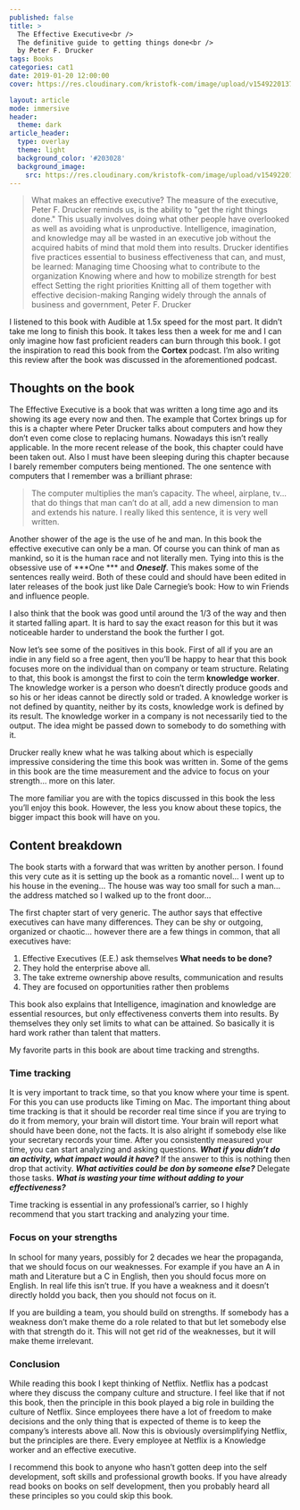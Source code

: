 ```yaml
---
published: false
title: >
  The Effective Executive<br />
  The definitive guide to getting things done<br />
  by Peter F. Drucker
tags: Books
categories: cat1
date: 2019-01-20 12:00:00
cover: https://res.cloudinary.com/kristofk-com/image/upload/v1549220137/posts/2019-01-20-the-effective-executive/The_Effective_Executive_Thumbnail-min.png

layout: article
mode: immersive
header:
  theme: dark
article_header:
  type: overlay
  theme: light
  background_color: '#203028'
  background_image:
    src: https://res.cloudinary.com/kristofk-com/image/upload/v1549220137/posts/2019-01-20-the-effective-executive/The_Effective_Executive_Thumbnail-min.png
---
```


> What makes an effective executive? The measure of the executive, Peter F. Drucker reminds us, is the ability to "get the right things done." This usually involves doing what other people have overlooked as well as avoiding what is unproductive. Intelligence, imagination, and knowledge may all be wasted in an executive job without the acquired habits of mind that mold them into results. Drucker identifies five practices essential to business effectiveness that can, and must, be learned: Managing time Choosing what to contribute to the organization Knowing where and how to mobilize strength for best effect Setting the right priorities Knitting all of them together with effective decision-making Ranging widely through the annals of business and government, Peter F. Drucker

<!--more-->

I listened to this book with Audible at 1.5x speed for the most part. It didn’t take me long to finish this book. It takes less then a week for me and I can only imagine how fast proficient readers can burn through this book.
I got the inspiration to read this book from the **Cortex** podcast. I’m also writing this review after the book was discussed in the aforementioned podcast.

## Thoughts on the book
The Effective Executive is a book that was written a long time ago and its showing its age every now and then.
The example that Cortex brings up for this is a chapter where Peter Drucker talks about computers and how they don’t even come close to replacing humans.
Nowadays this isn’t really applicable. In the more recent release of the book, this chapter could have been taken out.
 Also I must have been sleeping during this chapter because I barely remember computers being mentioned. The one sentence with computers that I remember was a brilliant phrase:
> The computer multiplies the man’s capacity. The wheel, airplane, tv... that do things that man can’t do at all, add a new dimension to man and extends his nature.
I really liked this sentence, it is very well written.

Another shower of the age is the use of he and man. In this book the effective executive can only be a man. Of course you can think of man as mankind, so it is the human race and not literally men. Tying into this is the obsessive use of ***One *** and ***Oneself***. This makes some of the sentences really weird. Both of these could and should have been edited in later releases of the book just like Dale Carnegie’s book: How to win Friends and influence people.

I also think that the book was good until around the 1/3 of the way and then it started falling apart. It is hard to say the exact reason for this but it was noticeable harder to understand the book the further I got.

Now let’s see some of the positives in this book.
First of all if you are an indie in any field so a free agent, then you’ll be happy to hear that this book focuses more on the individual than on company or team structure.
Relating to that, this book is amongst the first to coin the term **knowledge worker**. The knowledge worker is a person who doesn’t directly produce goods and so his or her ideas cannot be directly sold or traded. A knowledge worker is not defined by quantity, neither by its costs, knowledge work is defined by its result. The knowledge worker in a company is not necessarily tied to the output. The idea might be passed down to somebody to do something with it.

Drucker really knew what he was talking about which is especially impressive considering the time this book was written in.
Some of the gems in this book are the time measurement and the advice to focus on your strength… more on this later.

The more familiar you are with the topics discussed in this book the less you’ll enjoy this book. However, the less you know about these topics, the bigger impact this book will have on you.

## Content breakdown
 The book starts with a forward that was written by another person. I found this very cute as it is setting up the book as a romantic novel… I went up to his house in the evening… The house was way too small for such a man… the address matched so I walked up to the front door…

The first chapter start of very generic. The author says that effective executives can have many differences. They can be shy or outgoing, organized or chaotic… however there are a few  things in common, that all executives have:
1. Effective Executives (E.E.) ask themselves **What needs to be done?**
2. They hold the enterprise above all.
3. The take extreme ownership above results, communication and results
4. They are focused on opportunities rather then problems

This book also explains that Intelligence, imagination and knowledge are essential resources, but only effectiveness converts them into results. By themselves they only set limits to what can be attained. So basically it is hard work rather than talent that matters.

My favorite parts in this book are about time tracking and strengths.

### Time tracking
It is very important to track time, so that you know where your time is spent. For this you can use products like Timing on Mac. The important thing about time tracking is that it should be recorder real time since if you are trying to do it from memory, your brain will distort time. Your brain will report what should have been done, not the facts. It is also alright if somebody else like your secretary records your time.
After you consistently measured your time, you can start analyzing and asking questions. ***What if you didn’t do an activity, what impact would it have?*** If the answer to this is nothing then drop that activity.
***What activities could be don by someone else?*** Delegate those tasks.
***What is wasting your time without adding to your effectiveness?***

Time tracking is essential in any professional’s carrier, so I highly recommend that you start tracking and analyzing your time.

### Focus on your strengths
In school for many years, possibly for 2 decades we hear the propaganda, that we should focus on our weaknesses. For example if you have an A in math and Literature but a C in English, then you should focus more on English.
In real life this isn’t true. If you have a weakness and it doesn’t directly holdd you back, then you should not focus on it.

If you are building a team, you should build on strengths. If somebody has a weakness don’t make theme do a role related to that but let somebody else with that strength do it. This will not get rid of the weaknesses, but it will make theme irrelevant.

### Conclusion
While reading this book I kept thinking of Netflix. Netflix has a podcast where they discuss the company culture and structure. I feel like that if not this book, then the principle in this book played a big role in building the culture of Netflix.
Since employees there have a lot of freedom to make decisions and the only thing that is expected of theme is to keep the company’s interests above all.
Now this is obviously oversimplifying Netflix, but the principles are there. Every employee at Netflix is a Knowledge worker and an effective executive.

I recommend this book to anyone who hasn’t gotten deep into the self development, soft skills and professional growth books. If you have already read books on books on self development, then you probably heard all these principles so you could skip this book.
